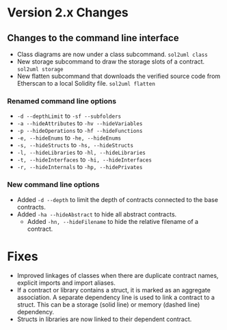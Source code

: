 # Version 2.x Changes

## Changes to the command line interface

* Class diagrams are now under a class subcommand. `sol2uml class`
* New storage subcommand to draw the storage slots of a contract. `sol2uml storage`
* New flatten subcommand that downloads the verified source code from Etherscan to a local Solidity file. `sol2uml flatten`

### Renamed command line options

* `-d --depthLimit` to `-sf --subfolders`
* `-a --hideAttributes` to `-hv --hideVariables`
* `-p --hideOperations` to `-hf --hideFunctions`
* `-e, --hideEnums` to `-he, --hideEnums`
* `-s, --hideStructs` to `-hs, --hideStructs`
* `-l, --hideLibraries` to `-hl, --hideLibraries`
* `-t, --hideInterfaces` to `-hi, --hideInterfaces`
* `-r, --hideInternals` to `-hp, --hidePrivates`

### New command line options

* Added `-d --depth` to limit the depth of contracts connected to the base contracts.
* Added `-ha --hideAbstract` to hide all abstract contracts.
  * Added `-hn, --hideFilename` to hide the relative filename of a contract.

# Fixes

* Improved linkages of classes when there are duplicate contract names, explicit imports and import aliases.
* If a contract or library contains a struct, it is marked as an aggregate association. A separate dependency line is used to link a contract to a struct. This can be a storage (solid line) or memory (dashed line) dependency.
* Structs in libraries are now linked to their dependent contract.

